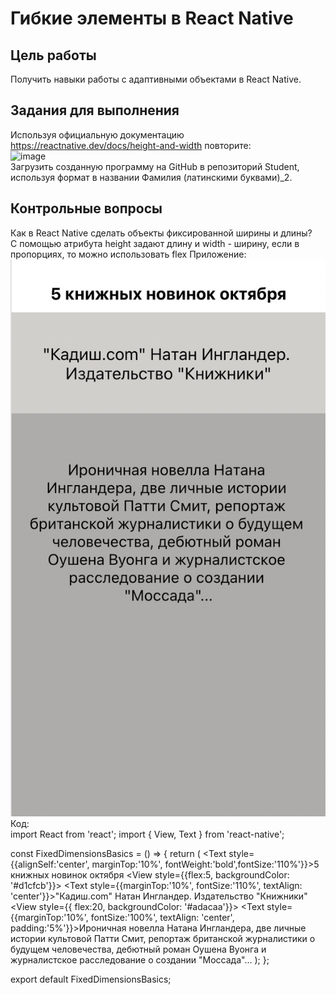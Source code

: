 # Гибкие элементы в React Native

## Цель работы

Получить навыки работы с адаптивными объектами в React Native.

## Задания для выполнения

Используя официальную документацию https://reactnative.dev/docs/height-and-width повторите:  
![image](https://user-images.githubusercontent.com/70998859/156608031-77122a68-bc76-4679-a62b-b759f139ae14.png)  
Загрузить созданную программу на GitHub в репозиторий Student, используя формат в названии Фамилия (латинскими буквами)\_2.

## Контрольные вопросы

Как в React Native сделать объекты фиксированной ширины и длины?  
С помощью атрибута height задают длину и width - ширину, если в пропорциях, то можно использовать flex
Приложение:
![image](../images/react_3.jpeg)
Код:  
import React from 'react';
import { View, Text } from 'react-native';

const FixedDimensionsBasics = () => {
return (
<View style={{flex:1}}>
<View style={{flex:3}}>
<Text style={{alignSelf:'center', marginTop:'10%', fontWeight:'bold',fontSize:'110%'}}>5 книжных новинок октября</Text>
</View>
<View style={{flex:5, backgroundColor: '#d1cfcb'}}>
<Text style={{marginTop:'10%', fontSize:'110%', textAlign: 'center'}}>"Кадиш.com" Натан Ингландер. Издательство "Книжники"</Text>
</View>
<View style={{
        flex:20, backgroundColor: '#adacaa'}}>
<Text style={{marginTop:'10%', fontSize:'100%', textAlign: 'center', padding:'5%'}}>Ироничная новелла Натана Ингландера, две личные истории культовой Патти Смит, репортаж британской журналистики о будущем человечества, дебютный роман Оушена Вуонга и журналистское расследование о создании "Моссада"...</Text>
</View>
</View>
);
};

export default FixedDimensionsBasics;
